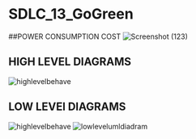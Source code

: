 # SDLC_13_GoGreen

##POWER CONSUMPTION COST
![Screenshot (123)](https://user-images.githubusercontent.com/62830313/130316756-fbb8551b-06d9-437f-b9a4-62e20c0f2137.png)


## HIGH LEVEL DIAGRAMS

![highlevelbehave](https://user-images.githubusercontent.com/86190226/130227656-83ce7339-e3c6-4ab6-a44e-1b82f889c7a9.png)




## LOW LEVEl DIAGRAMS
![highlevelbehave](https://github.com/amulyasingaraju/SDLC_13_GoGreen/blob/main/2_Architecture/low%20level.PNG)
![lowlevelumldiadram](https://github.com/amulyasingaraju/SDLC_13_GoGreen/blob/main/2_Architecture/LLd1.png)
